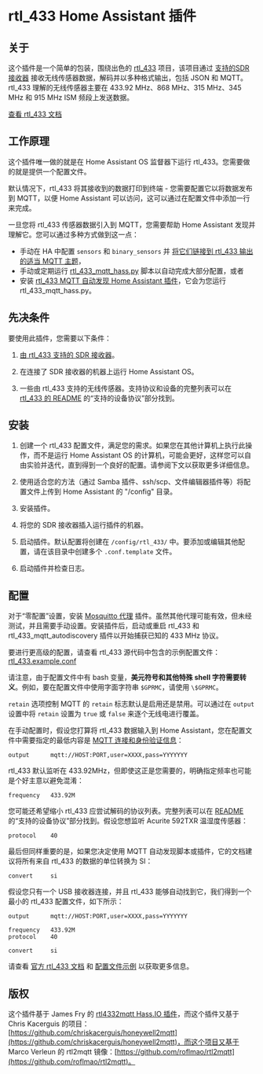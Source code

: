 # rtl_433 Home Assistant 插件

## 关于

这个插件是一个简单的包装，围绕出色的 [rtl_433](https://github.com/merbanan/rtl_433) 项目，该项目通过 [支持的SDR接收器](https://triq.org/rtl_433/HARDWARE.html) 接收无线传感器数据，解码并以多种格式输出，包括 JSON 和 MQTT。rtl_433 理解的无线传感器主要在 433.92 MHz、868 MHz、315 MHz、345 MHz 和 915 MHz ISM 频段上发送数据。

[查看 rtl_433 文档](https://triq.org/rtl_433)

## 工作原理

这个插件唯一做的就是在 Home Assistant OS 监督器下运行 rtl_433。您需要做的就是提供一个配置文件。

默认情况下，rtl_433 将其接收到的数据打印到终端 - 您需要配置它以将数据发布到 MQTT，以便 Home Assistant 可以访问，这可以通过在配置文件中添加一行来完成。

一旦您将 rtl_433 传感器数据引入到 MQTT，您需要帮助 Home Assistant 发现并理解它。您可以通过多种方式做到这一点：

  * 手动在 HA 中配置 `sensors` 和 `binary_sensors` 并 [将它们链接到 rtl_433 输出的适当 MQTT 主题](https://www.home-assistant.io/integrations/sensor.mqtt/)，
  * 手动或定期运行 [rtl_433_mqtt_hass.py](https://github.com/merbanan/rtl_433/tree/master/examples/rtl_433_mqtt_hass.py) 脚本以自动完成大部分配置，或者
  * 安装 [rtl_433 MQTT 自动发现 Home Assistant 插件](https://github.com/pbkhrv/rtl_433-hass-addons/tree/main/rtl_433_mqtt_autodiscovery)，它会为您运行 rtl_433_mqtt_hass.py。

## 先决条件

要使用此插件，您需要以下条件：

 1. [由 rtl_433 支持的 SDR 接收器](https://triq.org/rtl_433/HARDWARE.html)。

 2. 在连接了 SDR 接收器的机器上运行 Home Assistant OS。

 3. 一些由 rtl_433 支持的无线传感器。支持协议和设备的完整列表可以在 [rtl_433 的 README](https://github.com/merbanan/rtl_433/blob/master/README.md) 的“支持的设备协议”部分找到。

## 安装

 1. 创建一个 rtl_433 配置文件，满足您的需求。如果您在其他计算机上执行此操作，而不是运行 Home Assistant OS 的计算机，可能会更好，这样您可以自由实验并迭代，直到得到一个良好的配置。请参阅下文以获取更多详细信息。

 2. 使用适合您的方法（通过 Samba 插件、ssh/scp、文件编辑器插件等）将配置文件上传到 Home Assistant 的 "/config" 目录。

 3. 安装插件。

 5. 将您的 SDR 接收器插入运行插件的机器。

 5. 启动插件。默认配置将创建在 `/config/rtl_433/` 中。要添加或编辑其他配置，请在该目录中创建多个 `.conf.template` 文件。

 6. 启动插件并检查日志。

## 配置

对于“零配置”设置，安装 [Mosquitto 代理](https://github.com/home-assistant/addons/blob/master/mosquitto/DOCS.md) 插件。虽然其他代理可能有效，但未经测试，并且需要手动设置。安装插件后，启动或重启 rtl_433 和 rtl_433_mqtt_autodiscovery 插件以开始捕获已知的 433 MHz 协议。

要进行更高级的配置，请查看 rtl_433 源代码中包含的示例配置文件：[rtl_433.example.conf](https://github.com/merbanan/rtl_433/blob/master/conf/rtl_433.example.conf)

请注意，由于配置文件中有 bash 变量，**美元符号和其他特殊 shell 字符需要转义**。例如，要在配置文件中使用字面字符串 `$GPRMC`，请使用 `\$GPRMC`。

`retain` 选项控制 MQTT 的 `retain` 标志默认是启用还是禁用。可以通过在 `output` 设置中将 `retain` 设置为 `true` 或 `false` 来逐个无线电进行覆盖。

在手动配置时，假设您打算将 rtl_433 数据输入到 Home Assistant，您在配置文件中需要指定的最低内容是 [MQTT 连接和身份验证信息](https://triq.org/rtl_433/OPERATION.html#mqtt-output)：

```
output      mqtt://HOST:PORT,user=XXXX,pass=YYYYYYY
```

rtl_433 默认监听在 433.92MHz，但即使这正是您需要的，明确指定频率也可能是个好主意以避免混淆：

```
frequency   433.92M
```

您可能还希望缩小 rtl_433 应尝试解码的协议列表。完整列表可以在 [README](https://github.com/merbanan/rtl_433/blob/master/README.md) 的“支持的设备协议”部分找到。假设您想监听 Acurite 592TXR 温湿度传感器：

```
protocol    40
```

最后但同样重要的是，如果您决定使用 MQTT 自动发现脚本或插件，它的文档建议将所有来自 rtl_433 的数据的单位转换为 SI：

```
convert     si
```

假设您只有一个 USB 接收器连接，并且 rtl_433 能够自动找到它，我们得到一个最小的 rtl_433 配置文件，如下所示：

```
output      mqtt://HOST:PORT,user=XXXX,pass=YYYYYYY

frequency   433.92M
protocol    40

convert     si
```

请查看 [官方 rtl_433 文档](https://triq.org/rtl_433) 和 [配置文件示例](https://github.com/merbanan/rtl_433/tree/master/conf) 以获取更多信息。

## 版权

这个插件基于 James Fry 的 [rtl4332mqtt Hass.IO 插件](https://github.com/james-fry/hassio-addons/tree/master/rtl4332mqtt)，而这个插件又基于 Chris Kacerguis 的项目：[https://github.com/chriskacerguis/honeywell2mqtt](https://github.com/chriskacerguis/honeywell2mqtt)，而这个项目又基于 Marco Verleun 的 rtl2mqtt 镜像：[https://github.com/roflmao/rtl2mqtt](https://github.com/roflmao/rtl2mqtt)。
